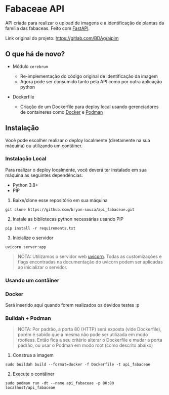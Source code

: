 # Fabaceae API

API criada para realizar o upload de imagens e a identificação de plantas da família das fabaceas. Feito com [FastAPI](https://fastapi.tiangolo.com).

Link original do projeto: https://gitlab.com/BDAg/aipim

## O que há de novo?

* Módulo `cerebrum`
    * Re-implementação do código original de identificação da imagem
    * Agora pode ser consumido tanto pela API como por outra aplicação python

* Dockerfile
    * Criação de um Dockerfile para deploy local usando gerenciadores de containeres como [Docker](https://docker.com) e [Podman](https://podman.io)

## Instalação

Você pode escolher realizar o deploy localmente (diretamente na sua máquina) ou utilizando um contâiner.

### Instalação Local

Para realizar o deploy localmente, você deverá ter instalado em sua máquina as seguintes dependências:

* Python 3.8+
* PIP

1. Baixe/clone esse repositório em sua máquina

```
git clone https://github.com/bryan-souza/api_fabaceae.git
```

2. Instale as bibliotecas python necessárias usando PIP

```
pip install -r requirements.txt
```

3. Inicialize o servidor

```
uvicorn server:app
```

> NOTA: Utilizamos o servidor web [uvicorn](https://uvicorn.org). Todas as customizações e flags encontradas na documentação do uvicorn podem ser aplicadas ao inicializar o servidor.

### Usando um contâiner

### Docker

Será inserido aqui quando forem realizados os devidos testes :p

### Buildah + Podman

> NOTA: Por padrão, a porta 80 (HTTP) será exposta (vide Dockerfile), porém é sabido que a mesma não pode ser utilizada em modo rootless. Então fica a seu critério alterar o Dockerfile e mudar a porta padrão, ou usar o Podman em modo root (como descrito abaixo)

1. Construa a imagem

```
sudo buildah build --format=docker -f Dockerfile -t api_fabaceae
```

2. Execute o contâiner

```
sudo podman run -dt --name api_fabaceae -p 80:80 localhost/api_fabaceae
```


